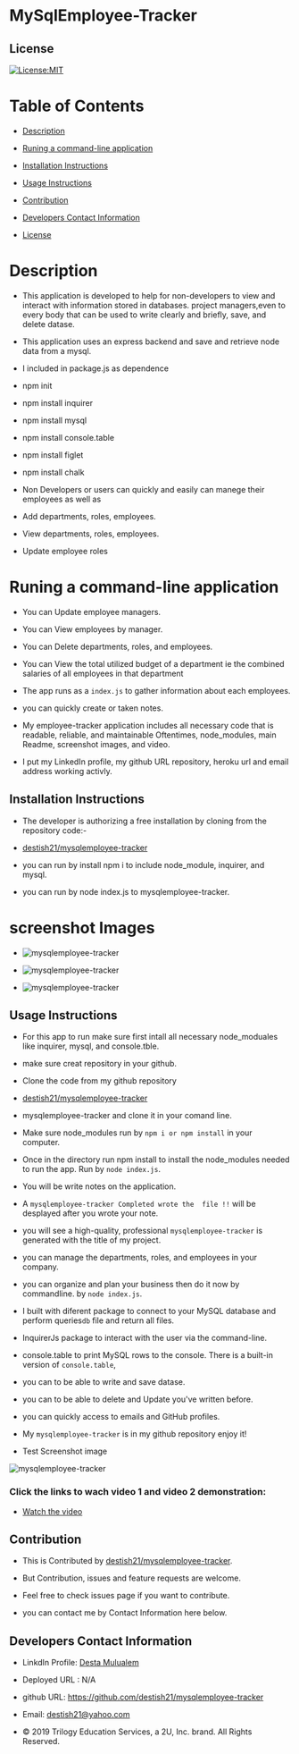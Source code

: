 # MySqlEmployee-Tracker


## License
   [![License:MIT](https://img.shields.io/badge/License-MIT-yellow.svg)](https://opensource.org/licenses/MIT)

  
   # Table of Contents

   * [Description](#Description)

   * [Runing a command-line application ](#Runing-a-command-line-application) 

   * [Installation Instructions](#installation-instructions)
  
   * [Usage Instructions](#usage-instructions)
  
   * [Contribution](#Contribution)
  
   * [Developers Contact Information](#Developers-Contact-Information)

   * [License](#license)

   # Description

   * This application is developed to help for non-developers to view and interact with information stored in databases. project managers,even to every body  that can be used to write clearly and briefly, save, and delete datase.
   * This application uses an express backend and save and retrieve node data from a mysql. 
   * I included in package.js as dependence

   * npm init

   * npm install inquirer

   * npm install mysql

   * npm install console.table

   * npm install figlet

   * npm install chalk


   * Non Developers or users can quickly and easily can manege their employees as well as

   * Add departments, roles, employees. 

   * View departments, roles, employees.

   * Update employee roles

   #  Runing a command-line application 

   * You can Update employee managers.
   * You can View employees by manager.
   * You can Delete departments, roles, and employees.

   * You can View the total utilized budget of a department ie the combined salaries of all employees in that department

   * The app runs as a `index.js` to gather information about each employees. 

   * you can quickly create or taken notes.

   * My employee-tracker application includes all necessary code that is readable, reliable, and maintainable Oftentimes, node_modules,  main Readme, screenshot images, and video.

   * I put my LinkedIn profile, my github URL repository, heroku url and email address working activly.

   ## Installation Instructions

   * The developer is authorizing a free installation by cloning from the repository code:- 

   * [destish21/mysqlemployee-tracker](https://github.com/destish21/mysqlemployee-tracker)

   * you can run by install npm i to include node_module, inquirer, and mysql.

   * you can run by node index.js to mysqlemployee-tracker.

   # screenshot Images
   * ![mysqlemployee-tracker](./Images/AllETracker.png)

   * ![mysqlemployee-tracker](./Images/EByRoles&AllManagers.png)
   
   * ![mysqlemployee-tracker](./Images/AllDepart&AllEbyDepart.png)

   ## Usage Instructions

   * For this app to run make sure first 
   intall all necessary  node_moduales like inquirer, mysql, and console.tble.

   * make sure creat repository in your github.

   * Clone the code from my github repository 

   * [destish21/mysqlemployee-tracker](https://github.com/destish21/mysqlemployee-tracker)
 
   * mysqlemployee-tracker and clone it in your comand line.

   * Make sure node_modules run by `npm i or npm install`
     in your computer.

   * Once in the directory run npm install to install the node_modules needed to run the app.
    Run by  `node index.js`.

   * You will be write notes on the application.

   * A `mysqlemployee-tracker Completed wrote the  file !!`  will be desplayed after you wrote your note. 

   * you will see a high-quality, professional `mysqlemployee-tracker` is generated with the title of my project.

   * you can manage the departments, roles, and employees in your company.

   * you can organize and plan your business then do it now by commandline. 
        by `node index.js`.

   * I built with diferent package to connect to your MySQL database and perform queries`db` file and return all files.

   * InquirerJs package to interact with the user via the command-line.

   * console.table to print MySQL rows to the console. There is a built-in version of `console.table`,

   * you can to be able to write and save datase.

   * you can to be able to delete and Update  you've written before.

   * you can  quickly access to emails and GitHub profiles.

   * My `mysqlemployee-tracker` is in my github repository enjoy it!

   * Test Screenshot image 
 
   ![mysqlemployee-tracker](./Images/prompt.png)
  
   ### Click the  links to wach video 1 and video 2 demonstration:  

   * [Watch the video ](https://drive.google.com/file/d/1rgVSVhG-DRQTNpzqhZfX6vCmG51VK1-P/view?usp=sharing)
  
   ## Contribution
  
   * This is Contributed by [destish21/mysqlemployee-tracker](https://github.com/destish21/mysqlemployee-tracker). 
   
   * But Contribution, issues and feature requests are welcome.
   * Feel free to check issues page if you want to contribute. 
   * you can contact me by Contact Information here below.

   ## Developers Contact Information
   * LinkdIn Profile: [Desta Mulualem](https://www.linkedin.com/in/desta-mulualem-6718b1203/)
   * Deployed URL :  N/A
   * github URL:  https://github.com/destish21/mysqlemployee-tracker

   * Email: destish21@yahoo.com
   
   * © 2019 Trilogy Education Services, a 2U, Inc. brand. All Rights Reserved.
